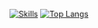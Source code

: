 [![Skills](https://skillicons.dev/icons?i=py,java,html,css,bootstrap,js,mysql,eclipse,vscode,github,gradle,maven,windows,linux)](https://skillicons.dev)
[![Top Langs](https://github-readme-stats.vercel.app/api/top-langs/?username=gallardo7761&layout=compact)](https://github.com/gallardo7761?tab=repositories)
